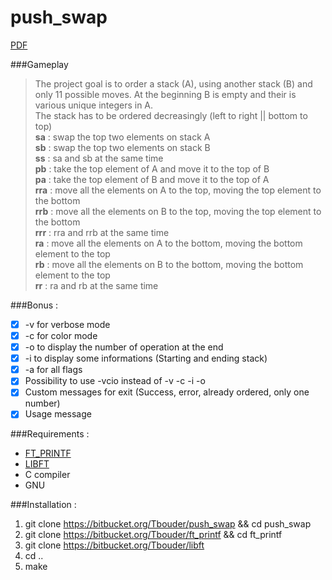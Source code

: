 # push_swap

[PDF](https://mega.nz/#!QpYDCZwY!7FJqDjwV06TvWhkwNO9lZveDoDjNrjPZs7EQ_rtMvn4)  

###Gameplay  
>The project goal is to order a stack (A), using another stack (B) and only 11 possible moves. At the beginning B is empty and their is various unique integers in A.  
>The stack has to be ordered decreasingly (left to right || bottom to top)  
> **sa** : swap the top two elements on stack A  
> **sb** : swap the top two elements on stack B  
> **ss** : sa and sb at the same time  
> **pb** : take the top element of A and move it to the top of B  
> **pa** : take the top element of B and move it to the top of A  
> **rra** : move all the elements on A to the top, moving the top element to the bottom  
> **rrb** : move all the elements on B to the top, moving the top element to the bottom  
> **rrr** : rra and rrb at the same time  
> **ra** : move all the elements on A to the bottom, moving the bottom element to the top  
> **rb** : move all the elements on B to the bottom, moving the bottom element to the top  
> **rr** : ra and rb at the same time  

###Bonus :  
- [x] -v for verbose mode   
- [x] -c for color mode    
- [x] -o to display the number of operation at the end  
- [x] -i to display some informations (Starting and ending stack)  
- [x] -a for all flags  
- [x] Possibility to use -vcio instead of -v -c -i -o  
- [x] Custom messages for exit (Success, error, already ordered, only one number)  
- [x] Usage message

###Requirements :  
- [FT_PRINTF](https://bitbucket.org/Tbouder/libft)  
- [LIBFT](https://bitbucket.org/Tbouder/libft)  
- C compiler  
- GNU  

###Installation :  
1. git clone https://bitbucket.org/Tbouder/push_swap && cd push_swap  
1. git clone https://bitbucket.org/Tbouder/ft_printf && cd ft_printf  
2. git clone https://bitbucket.org/Tbouder/libft  
3. cd ..  
4. make  
